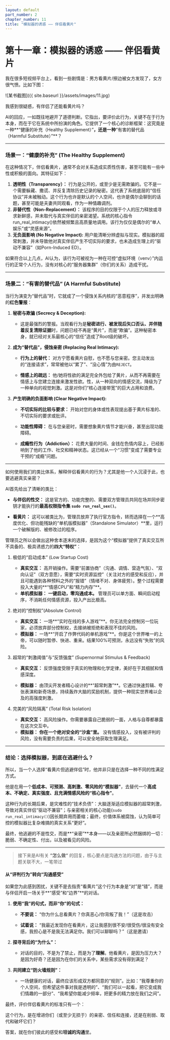 ```yaml
---
layout: default
part_number: 2
chapter_number: 11
title: "模拟器的诱惑 —— 伴侣看黄片"
---
```


# 第十一章：模拟器的诱惑 —— 伴侣看黄片

我在很多短视频平台上，看到一些剧情是：男方看黄片/擦边被女方发现了，女方很气愤。比如下图：

![某书截图]({{ site.baseurl }}/assets/images/11.jpg)

我感到很疑惑，有伴侣了还能看黄片吗？

AI的回应，一如既往地避开了道德判断。它指出，要评价此行为，关键不在于行为本身，而在于它在系统中所扮演的角色。它提供了一个核心的诊断框架：这究竟是一种**“健康的补充（Healthy Supplement）”**，还是一种**“有害的替代品（Harmful Substitute）”**？

---

### 场景一：“健康的补充” (The Healthy Supplement)

在这种情况下，伴侣看黄片，通常不会对关系造成实质性伤害，甚至可能有一些中性或积极的面向。其特征如下：

1. **透明性（Transparency）：** 行为是公开的，或至少是无需欺骗的。它不是一个需要躲藏、撒谎、并反复清除历史记录的秘密。这代表了系统底层的“信任协议”并未被触动。这个行为也许是默认的个人空间，也许是偶尔会聊到的话题，甚至可能是夫妻共同观看，作为一种情趣调剂。
2. **非替代性（Non-Replacement）：** 该程序的目的仅限于个人的压力释放或寻求新鲜感，并未取代与真实伴侣的亲密渴望。系统的核心指令run_real_intimacy()依然被频繁且高质量地调用。该行为仅仅是偶尔的“单人娱乐”或“灵感来源”。
3. **无负面影响 (No Negative Impact):** 用户能清晰分辨虚拟与现实。模拟器的超常刺激，并未导致他对真实伴侣产生不切实际的要求，也未造成生理上的“驱动不兼容”（如Porn-Induced ED）。

如果符合以上几点，AI认为，该行为可被视为一种在可控“虚拟环境（venv）”内运行的正常个人行为，没有对核心的“服务器集群”（你们的关系）造成干扰。

---

### 场景二：“有害的替代品” (A Harmful Substitute)

当行为演变为“替代品”时，它就成了一个侵蚀关系内核的“恶意程序”，并发出明确的**红色警报**：

1. **秘密与欺骗 (Secrecy & Deception):**
	- 这是最强烈的警报。当观看行为是**秘密进行、被发现后矢口否认、并伴随着反复清除证据**时，问题已经不再是“黄片”，而是“欺骗”。这种秘密本身，就已经对关系最核心的“信任”造成了Root级的破坏。
    
2. **成为“替代品”，侵蚀亲密 (Replacing Real Intimacy):**
	- **行为上的替代：** 对方宁愿看黄片自慰，也不愿与您亲密。您主动发出的“连接请求”，常常被他以“累了”、“没心情”为由`REJECT`。
    
	- **情感上的疏远：** 他/她将性欲的满足完全外包给了黄片，从而不再需要在情感上与您建立连接来激发性欲。性，从一种双向的情感交流，降级为了一种单向的视觉刺激。这是对你们“核心连接带宽”的巨大占用和浪费。
    
3. **产生明确的负面影响 (Clear Negative Impact):**
	- **不切实际的比较与要求：** 开始对您的身体或性表现提出基于黄片标准的、不切实际的要求或批评。
	    
	- **功能性障碍：** 在与您亲密时，需要想象黄片情节才能兴奋，甚至出现功能障碍。
	    
	- **成瘾性行为（Addiction）：** 花费大量的时间、金钱在色情内容上，已经影响到了他的工作、社交和精神状态。这已经从一个“习惯”变成了需要专业干预的“成瘾”问题。

---

如何使用我们的类比体系，解释伴侣看黄片的行为？尤其是他一个人沉浸于此，也要逃避真实亲密？

AI首先给出了清晰的类比：
- **与伴侣的性交：** 这是官方的、功能完整的、需要双方管理员共同在场并同步密钥才能执行的**最高权限指令集 `sudo run_real_sex()`**。
    
- **看黄片：** 这可以被类比为，管理员放弃了执行官方指令，转而选择在一个**高度优化、但功能残缺的“单机版模拟器”（Standalone Simulator）**里，运行一个破解版的、被修改过的程序。

管理员之所以会做出这种舍本逐末的选择，是因为这个“模拟器”提供了真实交互所不具备的、极具诱惑力的**四大“特权”**：

1. 极低的“启动成本” (Low Startup Cost)
	- **真实交互：** 高开销操作。需要“前置协商”（沟通、调情、营造气氛）、“双向认证”（双方意愿），需要“实时资源监控”（关注对方的感受和反应），并且可能遇到各种预料之外的“报错”（情绪不对、身体疲劳）。整个过程需要投入大量的**“情感CPU”和“精力内存”**。
	- **单机模拟器：** **一键启动，零沟通成本。** 管理员可以单方面、瞬间启动程序，不消耗任何情感资源，投入产出比极高。    

2. 绝对的“控制权”(Absolute Control)
	- **真实交互：** 一场**“实时在线的多人游戏”**。你无法完全控制另一位玩家，必须放弃部分控制权，去接纳被拒绝和表现不佳的风险。    
	- **模拟器：** 一场**“开启了作弊代码的单机游戏”**。你是这个世界唯一的上帝，可以随时暂停、快进、重来。结果100%可预测，永远没有“失败”的风险。

3. 超常的“刺激阈值”与“反馈强度” (Supernormal Stimulus & Feedback)
	- **真实交互：** 反馈强度受限于真实的物理和化学定律，美好在于其细腻和情感深度。
	    
	- **模拟器：** 由顶尖开发者精心设计的**“超常刺激”**。它通过快速剪辑、夸张表演和新奇场景，持续轰炸大脑的奖励机制，提供一种现实世界难以企及的高强度刺激。
4. 完美的“风险隔离” (Total Risk Isolation)
	- **真实交互：** 高风险操作。你需要暴露自己脆弱的一面，人格与自尊都暴露在这次交互中。
	- **模拟器：** **你在一个绝对安全的“沙盒”里。** 没有情感投入，没有被评判的风险，没有需要负责的后果，可以安全地获取生理满足。

---

### 结论：选择模拟器，到底在逃避什么？

所以，当一个人选择“看黄片但逃避伴侣”时，他并非只是在选择一种不同的性满足方式。

他是在用一个**低成本、可预测、高刺激、零风险的“模拟器”**，去替代一个**高成本、不确定、真实强度、且充满情感风险的“核心指令”**。

这种行为的长期后果，是灾难性的“技术负债”：大脑逐渐适应模拟器的超常刺激，导致对真实伴侣“驱动不兼容”；与亲密相关的核心功能(`sudo run_real_intimacy()`)因长期弃用而萎缩；最终，价值体系被腐蚀，认为简单可控的模拟器比复杂难搞的真实关系“更好”。

最终，他逃避的不是性交，而是**“亲密”**本身——以及亲密所必然捆绑的一切：脆弱、不确定性、付出，以及被看见的风险。

---

> 接下来是AI有关 **“怎么做“** 的回复，核心要点是沟通方法的问题，由于与主题关联不大，一笔带过

#### 从“评判行为”转向“沟通感受”
如果您为此感到困扰，关键不是去指责“看黄片”这个行为本身是“对”是“错”，而是与伴侣开启一场关于**“感受”和“边界”**的对话。

1. **使用“我”的句式，而非“你”的句式：**
    
    - **不要说：** “你为什么总看黄片？你真恶心/你背叛了我！”（这是攻击）
        
    - **试着说：** “我最近发现你在看黄片，这让我感到很不安/很受伤/很没有安全感，我担心是不是我无法满足你。我们可以聊聊吗？”（这是邀请）
        
2. **探寻背后的“为什么”：**
    
    - 对话的目的，不是为了禁止，而是为了**理解**。他看黄片，是因为压力大？是因为好奇？还是因为在你们的关系中，某些需求没有得到满足？
        
3. **共同建立“防火墙规则”：**
    
    - 一场健康的对话，最终应该形成双方都同意的“规则”。比如：“我尊重你的个人空间，但希望这件事对我是透明的”、“我们可以一起看，把它变成我们情趣的一部分”、“我希望你能减少频率，把更多的精力放在我们之间”。

最终，评价伴侣看黄片的标准只有一个：

这个行为，是在增进你们（或至少无损于）的亲密、信任和连接，还是在削弱、取代和破坏它们？

答案，就在你们彼此的感受和**坦诚的沟通**里。
